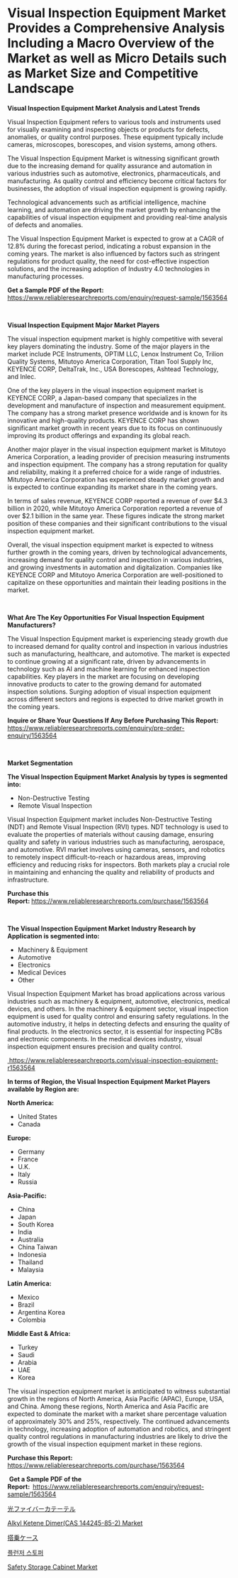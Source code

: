 <p><h1>Visual Inspection Equipment Market Provides a Comprehensive Analysis Including a Macro Overview of the Market as well as Micro Details such as Market Size and Competitive Landscape</h1></p><p><strong>Visual Inspection Equipment Market Analysis and Latest Trends</strong></p>
<p><p>Visual Inspection Equipment refers to various tools and instruments used for visually examining and inspecting objects or products for defects, anomalies, or quality control purposes. These equipment typically include cameras, microscopes, borescopes, and vision systems, among others.</p><p>The Visual Inspection Equipment Market is witnessing significant growth due to the increasing demand for quality assurance and automation in various industries such as automotive, electronics, pharmaceuticals, and manufacturing. As quality control and efficiency become critical factors for businesses, the adoption of visual inspection equipment is growing rapidly.</p><p>Technological advancements such as artificial intelligence, machine learning, and automation are driving the market growth by enhancing the capabilities of visual inspection equipment and providing real-time analysis of defects and anomalies.</p><p>The Visual Inspection Equipment Market is expected to grow at a CAGR of 12.8% during the forecast period, indicating a robust expansion in the coming years. The market is also influenced by factors such as stringent regulations for product quality, the need for cost-effective inspection solutions, and the increasing adoption of Industry 4.0 technologies in manufacturing processes.</p></p>
<p><strong>Get a Sample PDF of the Report:&nbsp;</strong> <a href="https://www.reliableresearchreports.com/enquiry/request-sample/1563564">https://www.reliableresearchreports.com/enquiry/request-sample/1563564</a></p>
<p>&nbsp;</p>
<p><strong>Visual Inspection Equipment Major Market Players</strong></p>
<p><p>The visual inspection equipment market is highly competitive with several key players dominating the industry. Some of the major players in the market include PCE Instruments, OPTIM LLC, Lenox Instrument Co, Trilion Quality Systems, Mitutoyo America Corporation, Titan Tool Supply Inc, KEYENCE CORP, DeltaTrak, Inc., USA Borescopes, Ashtead Technology, and Inlec.</p><p>One of the key players in the visual inspection equipment market is KEYENCE CORP, a Japan-based company that specializes in the development and manufacture of inspection and measurement equipment. The company has a strong market presence worldwide and is known for its innovative and high-quality products. KEYENCE CORP has shown significant market growth in recent years due to its focus on continuously improving its product offerings and expanding its global reach.</p><p>Another major player in the visual inspection equipment market is Mitutoyo America Corporation, a leading provider of precision measuring instruments and inspection equipment. The company has a strong reputation for quality and reliability, making it a preferred choice for a wide range of industries. Mitutoyo America Corporation has experienced steady market growth and is expected to continue expanding its market share in the coming years.</p><p>In terms of sales revenue, KEYENCE CORP reported a revenue of over $4.3 billion in 2020, while Mitutoyo America Corporation reported a revenue of over $2.1 billion in the same year. These figures indicate the strong market position of these companies and their significant contributions to the visual inspection equipment market.</p><p>Overall, the visual inspection equipment market is expected to witness further growth in the coming years, driven by technological advancements, increasing demand for quality control and inspection in various industries, and growing investments in automation and digitalization. Companies like KEYENCE CORP and Mitutoyo America Corporation are well-positioned to capitalize on these opportunities and maintain their leading positions in the market.</p></p>
<p>&nbsp;</p>
<p><strong>What Are The Key Opportunities For Visual Inspection Equipment Manufacturers?</strong></p>
<p><p>The Visual Inspection Equipment market is experiencing steady growth due to increased demand for quality control and inspection in various industries such as manufacturing, healthcare, and automotive. The market is expected to continue growing at a significant rate, driven by advancements in technology such as AI and machine learning for enhanced inspection capabilities. Key players in the market are focusing on developing innovative products to cater to the growing demand for automated inspection solutions. Surging adoption of visual inspection equipment across different sectors and regions is expected to drive market growth in the coming years.</p></p>
<p><strong>Inquire or Share Your Questions If Any Before Purchasing This Report:</strong> <a href="https://www.reliableresearchreports.com/enquiry/pre-order-enquiry/1563564">https://www.reliableresearchreports.com/enquiry/pre-order-enquiry/1563564</a></p>
<p>&nbsp;</p>
<p><strong>Market Segmentation</strong></p>
<p><strong>The Visual Inspection Equipment Market Analysis by types is segmented into:</strong></p>
<p><ul><li>Non-Destructive Testing</li><li>Remote Visual Inspection</li></ul></p>
<p><p>Visual Inspection Equipment market includes Non-Destructive Testing (NDT) and Remote Visual Inspection (RVI) types. NDT technology is used to evaluate the properties of materials without causing damage, ensuring quality and safety in various industries such as manufacturing, aerospace, and automotive. RVI market involves using cameras, sensors, and robotics to remotely inspect difficult-to-reach or hazardous areas, improving efficiency and reducing risks for inspectors. Both markets play a crucial role in maintaining and enhancing the quality and reliability of products and infrastructure.</p></p>
<p><strong>Purchase this Report:&nbsp;</strong><a href="https://www.reliableresearchreports.com/purchase/1563564">https://www.reliableresearchreports.com/purchase/1563564</a></p>
<p>&nbsp;</p>
<p><strong>The Visual Inspection Equipment Market Industry Research by Application is segmented into:</strong></p>
<p><ul><li>Machinery & Equipment</li><li>Automotive</li><li>Electronics</li><li>Medical Devices</li><li>Other</li></ul></p>
<p><p>Visual Inspection Equipment Market has broad applications across various industries such as machinery & equipment, automotive, electronics, medical devices, and others. In the machinery & equipment sector, visual inspection equipment is used for quality control and ensuring safety regulations. In the automotive industry, it helps in detecting defects and ensuring the quality of final products. In the electronics sector, it is essential for inspecting PCBs and electronic components. In the medical devices industry, visual inspection equipment ensures precision and quality control.</p></p>
<p><a href="https://www.reliableresearchreports.com/visual-inspection-equipment-r1563564">&nbsp;https://www.reliableresearchreports.com/visual-inspection-equipment-r1563564</a></p>
<p><strong>In terms of Region, the Visual Inspection Equipment Market Players available by Region are:</strong></p>
<p>
    <p> <strong> North America: </strong>
        <ul>
            <li>United States</li>
            <li>Canada</li>
        </ul>
        </p> 
    <p> <strong> Europe: </strong>
        <ul>
            <li>Germany</li>
            <li>France</li>
            <li>U.K.</li>
            <li>Italy</li>
            <li>Russia</li>
        </ul>
        </p> 
    <p> <strong> Asia-Pacific: </strong>
        <ul>
            <li>China</li>
            <li>Japan</li>
            <li>South Korea</li>
            <li>India</li>
            <li>Australia</li>
            <li>China Taiwan</li>
            <li>Indonesia</li>
            <li>Thailand</li>
            <li>Malaysia</li>
        </ul>
        </p> 
    <p> <strong> Latin America: </strong>
        <ul>
            <li>Mexico</li>
            <li>Brazil</li>
            <li>Argentina Korea</li>
            <li>Colombia</li>
        </ul>
        </p> 
    <p> <strong> Middle East & Africa: </strong>
        <ul>
            <li>Turkey</li>
            <li>Saudi</li>
            <li>Arabia</li>
            <li>UAE</li>
            <li>Korea</li>
        </ul>
    </p>
    </p>
<p><p>The visual inspection equipment market is anticipated to witness substantial growth in the regions of North America, Asia Pacific (APAC), Europe, USA, and China. Among these regions, North America and Asia Pacific are expected to dominate the market with a market share percentage valuation of approximately 30% and 25%, respectively. The continued advancements in technology, increasing adoption of automation and robotics, and stringent quality control regulations in manufacturing industries are likely to drive the growth of the visual inspection equipment market in these regions.</p></p>
<p><strong>Purchase this Report: </strong><a href="https://www.reliableresearchreports.com/purchase/1563564">https://www.reliableresearchreports.com/purchase/1563564</a></p>
<p>&nbsp;<strong>Get a Sample PDF of the Report:&nbsp;&nbsp;</strong><a href="https://www.reliableresearchreports.com/enquiry/request-sample/1563564">https://www.reliableresearchreports.com/enquiry/request-sample/1563564</a></p>
<p><strong></strong></p>
<p><p><a href="https://medium.com/@roachbrenda/%E3%83%95%E3%82%A1%E3%82%A4%E3%83%90%E3%83%BC%E3%82%AA%E3%83%97%E3%83%86%E3%82%A3%E3%83%83%E3%82%AF%E3%82%AB%E3%83%86%E3%83%BC%E3%83%86%E3%83%AB%E5%B8%82%E5%A0%B4%E3%81%AF-2031%E5%B9%B4%E3%81%BE%E3%81%A7%E3%81%AE%E5%B8%82%E5%A0%B4%E3%82%B7%E3%82%A7%E3%82%A2-%E3%82%B5%E3%82%A4%E3%82%BA-%E3%81%8A%E3%82%88%E3%81%B3%E4%BA%88%E6%B8%AC%E3%82%92%E9%87%8D%E7%82%B9%E3%81%AB%E7%BD%AE%E3%81%84%E3%81%A6%E3%81%84%E3%81%BE%E3%81%99-50a8df9eb077">光ファイバーカテーテル</a></p><p><a href="https://www.linkedin.com/pulse/alkyl-ketene-dimercas-144245-85-2-market-offers-provide-insightful-g71ke?trackingId=SRp7UzsaROjxvxuslz6f9A%3D%3D">Alkyl Ketene Dimer(CAS 144245-85-2) Market</a></p><p><a href="https://medium.com/@jimmieraun892023/%E3%83%9C%E3%83%BC%E3%83%87%E3%82%A3%E3%83%B3%E3%82%B0%E3%82%B1%E3%83%BC%E3%82%B9%E5%B8%82%E5%A0%B4%E3%81%AE%E3%82%A4%E3%83%B3%E3%82%B5%E3%82%A4%E3%83%88-%E5%B8%82%E5%A0%B4%E5%8B%95%E5%90%91-%E6%88%90%E9%95%B7-2024%E5%B9%B4%E3%81%8B%E3%82%892031%E5%B9%B4%E3%81%BE%E3%81%A7%E3%81%AE%E4%BA%88%E6%B8%AC-8b25ee559872">搭乗ケース</a></p><p><a href="https://medium.com/@ukaszduda1/%ED%94%8C%EB%9F%AC%EC%A0%80-%EC%8A%A4%ED%86%A0%ED%8D%BC-%EC%8B%9C%EC%9E%A5-%EA%B7%9C%EB%AA%A8%EB%8A%94-%EA%B8%80%EB%A1%9C%EB%B2%8C-%EC%82%B0%EC%97%85%EC%97%90%EC%84%9C-%EC%B5%9C%EA%B3%A0%EC%9D%98-%EB%A7%88%EC%BC%80%ED%8C%85-%EC%B1%84%EB%84%90%EC%9D%84-%EB%B3%B4%EC%97%AC%EC%A4%8D%EB%8B%88%EB%8B%A4-32ff5bc3e205">플런저 스토퍼</a></p><p><a href="https://www.linkedin.com/pulse/safety-storage-cabinet-market-comprehensive-report-its-share-dtgve?trackingId=qOZwdQROUmq8199IlRjb2A%3D%3D">Safety Storage Cabinet Market</a></p></p>